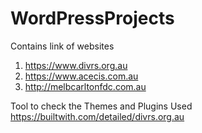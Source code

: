 # WordPressProjects
Contains link of websites
1) https://www.divrs.org.au
2) https://www.acecis.com.au
3) http://melbcarltonfdc.com.au

Tool to check the Themes and Plugins Used
https://builtwith.com/detailed/divrs.org.au



